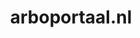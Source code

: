---
layout: post
title:  "arboportaal.nl"
internal_url:  "/dutchgov/arboportaal.nl.html"
subdomains_count: 7
all_subdomains_count: 1246
urls_count: 4
ssl_rank: 100
http_rank: 70
url_link: /data/arboportaal.nl/urls.txt
all_subdomains_link: /data/arboportaal.nl/all_subdomains.txt
subdomains_link: /data/arboportaal.nl/subdomains.txt
categories: dutchgov
---